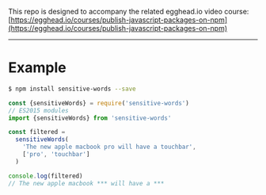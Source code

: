 This repo is designed to accompany the related egghead.io video course:
[https://egghead.io/courses/publish-javascript-packages-on-npm](https://egghead.io/courses/publish-javascript-packages-on-npm)

---

# Example

```sh
$ npm install sensitive-words --save
```

```javascript
const {sensitiveWords} = require('sensitive-words')
// ES2015 modules
import {sensitiveWords} from 'sensitive-words'

const filtered = 
  sensitiveWords(
    'The new apple macbook pro will have a touchbar',
    ['pro', 'touchbar']
  )

console.log(filtered)
// The new apple macbook *** will have a ***
```
